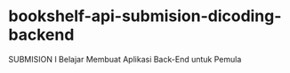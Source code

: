 # bookshelf-api-submision-dicoding-backend
SUBMISION I Belajar Membuat Aplikasi Back-End untuk Pemula

